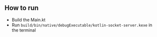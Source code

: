 ## How to run
- Build the Main.kt
- Run `build/bin/native/debugExecutable/kotlin-socket-server.kexe` in the terminal